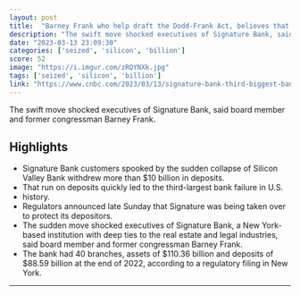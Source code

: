 ```yaml
---
layout: post
title:  "Barney Frank who help draft the Dodd-Frank Act, believes that Signature Bank was seized because \"regulators wanted to send a very strong anti-crypto message\""
description: "The swift move shocked executives of Signature Bank, said board member and former congressman Barney Frank."
date: "2023-03-13 23:09:30"
categories: ['seized', 'silicon', 'billion']
score: 52
image: "https://i.imgur.com/zRQYNXk.jpg"
tags: ['seized', 'silicon', 'billion']
link: "https://www.cnbc.com/2023/03/13/signature-bank-third-biggest-bank-failure-in-us-history.html"
---
```


The swift move shocked executives of Signature Bank, said board member and former congressman Barney Frank.

## Highlights

- Signature Bank customers spooked by the sudden collapse of Silicon Valley Bank withdrew more than $10 billion in deposits.
- That run on deposits quickly led to the third-largest bank failure in U.S.
- history.
- Regulators announced late Sunday that Signature was being taken over to protect its depositors.
- The sudden move shocked executives of Signature Bank, a New York-based institution with deep ties to the real estate and legal industries, said board member and former congressman Barney Frank.
- The bank had 40 branches, assets of $110.36 billion and deposits of $88.59 billion at the end of 2022, according to a regulatory filing in New York.

---
